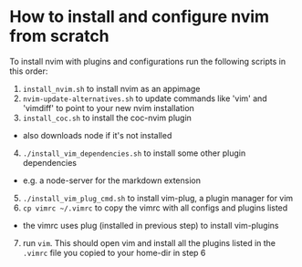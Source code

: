 # How to install and configure nvim from scratch

To install nvim with plugins and configurations run the following scripts in this order:
1. `install_nvim.sh` to install nvim as an appimage 
2. `nvim-update-alternatives.sh` to update commands like 'vim' and 'vimdiff' to point to your new nvim installation 
3. `install_coc.sh` to install the coc-nvim plugin
  - also downloads node if it's not installed 
4. `./install_vim_dependencies.sh` to install some other plugin dependencies
  - e.g. a node-server for the markdown extension
5. `./install_vim_plug_cmd.sh` to install vim-plug, a plugin manager for vim
6. `cp vimrc ~/.vimrc` to copy the vimrc with all configs and plugins listed
  - the vimrc uses plug (installed in previous step) to install vim-plugins 
7. run `vim`. This should open vim and install all the plugins listed in the `.vimrc` file you copied to your home-dir in step 6
